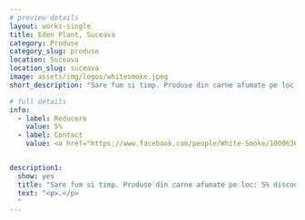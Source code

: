 ```yaml
---
# preview details
layout: works-single
title: Eden Plant, Suceava
category: Produse
category_slug: produse
location: Suceava
location_slug: suceava
image: assets/img/logos/whitesmoke.jpeg
short_description: "Sare fum si timp. Produse din carne afumate pe loc: 5% discount la toate produsele achiziționate din magazin"

# full details
info:
  - label: Reducere
    value: 5% 
  - label: Contact
    value: <a href="https://www.facebook.com/people/White-Smoke/100063631419429/" target="_blank">Website</a>


description1:
  show: yes
  title: "Sare fum si timp. Produse din carne afumate pe loc: 5% discount la toate produsele achiziționate din magazin"
  text: "<p>.</p>
  "
---
```

